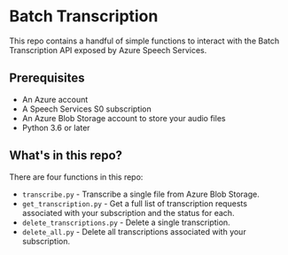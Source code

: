 # Batch Transcription

This repo contains a handful of simple functions to interact with the Batch Transcription API exposed by Azure Speech Services.

## Prerequisites

* An Azure account
* A Speech Services S0 subscription
* An Azure Blob Storage account to store your audio files
* Python 3.6 or later

## What's in this repo?

There are four functions in this repo:

* `transcribe.py` - Transcribe a single file from Azure Blob Storage.
* `get_transcription.py` - Get a full list of transcription requests associated with your subscription and the status for each.
* `delete_transcriptions.py` - Delete a single transcription.
* `delete_all.py` - Delete all transcriptions associated with your subscription.
